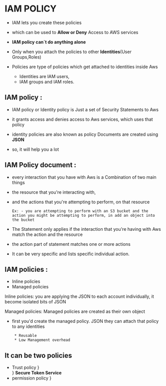 # IAM POLICY

- IAM lets you create these policies  

- which can be used to **Allow or Deny** Access to AWS services

- **IAM policy can`t do anything alone**

- Only when you attach the policies to other **Identities**(User Groups,Roles)

* Policies are type of policies which get attached to identities inside Aws  

   - Identities are IAM users, 
   - IAM groups and IAM roles.

## IAM policy : 
  
- IAM policy or Identity policy is Just a set of Security Statements to Aws

- it grants access and denies access to Aws services, which uses that policy

- identity policies are also known as policy Documents are created using **JSON**

- so, it will help you a lot 

## IAM Policy document :

- every interaction that you have with Aws is a Combination of two main things

- the resource that you're interacting with, 
- and the actions that you're attempting to perform, on that resource

      Ex: - you are attempting to perform with an S3 bucket and the action you might be attempting to perform, in add an object into the bucket

- The Statement only applies if the interaction that you're having with Aws match the action and the resource

- the action part of statement matches one or more actions

- It can be very specific and lists specific individual action.

## IAM policies :

   * Inline policies 
   * Managed policies

Inline policies:
    you are applying the JSON to each account individually, it become isolated bits of JSON 

Managed policies:
    Managed policies are created as their own object

- first you'd create the managed policy. JSON they can attach that policy to any identities 

       * Reusable
       * Low Management overhead

## It can be two policies

  * Trust policy        }   
                        }  **Secure Token Service**
  * permission policy   }